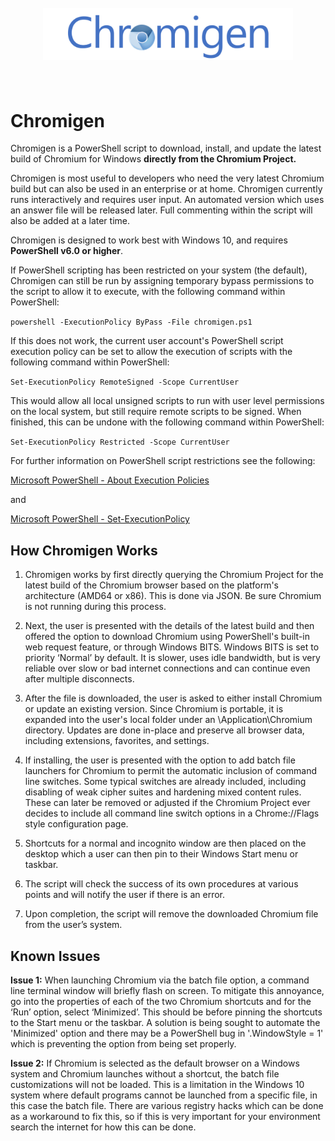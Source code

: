 <h1 align="center">
  <br>
    <img src="chromigen.png" alt="Chromigen Logo" width=400>
  <br>
  <br>
</h1>

# Chromigen #

Chromigen is a PowerShell script to download, install, and update the latest build of Chromium for Windows **directly from the Chromium Project.**

Chromigen is most useful to developers who need the very latest Chromium build but can also be used in an enterprise or at home. Chromigen currently runs interactively and requires user input. An automated version which uses an answer file will be released later. Full commenting within the script will also be added at a later time. 

Chromigen is designed to work best with Windows 10, and requires **PowerShell v6.0 or higher**. 

If PowerShell scripting has been restricted on your system (the default), Chromigen can still be run by assigning temporary bypass permissions to the script to allow it to execute, with the following command within PowerShell:

`powershell -ExecutionPolicy ByPass -File chromigen.ps1`

If this does not work, the current user account's PowerShell script execution policy can be set to allow the execution of scripts with the following command within PowerShell:

`Set-ExecutionPolicy RemoteSigned -Scope CurrentUser`

This would allow all local unsigned scripts to run with user level permissions on the local system, but still require remote scripts to be signed. When finished, this can be undone with the following command within PowerShell:

`Set-ExecutionPolicy Restricted -Scope CurrentUser`

For further information on PowerShell script restrictions see the following:

[Microsoft PowerShell - About Execution Policies](https://docs.microsoft.com/en-us/powershell/module/microsoft.powershell.core/about/about_execution_policies)

and

[Microsoft PowerShell - Set-ExecutionPolicy](https://docs.microsoft.com/powershell/module/microsoft.powershell.security/set-executionpolicy)

## How Chromigen Works ##

1. Chromigen works by first directly querying the Chromium Project for the latest build of the Chromium browser based on the platform's architecture (AMD64 or x86). This is done via JSON. Be sure Chromium is not running during this process.

2. Next, the user is presented with the details of the latest build and then offered the option to download Chromium using PowerShell's built-in web request feature, or through Windows BITS. Windows BITS is set to priority ‘Normal’ by default. It is slower, uses idle bandwidth, but is very reliable over slow or bad internet connections and can continue even after multiple disconnects.

3. After the file is downloaded, the user is asked to either install Chromium or update an existing version. Since Chromium is portable, it is expanded into the user's local folder under an \Application\Chromium directory. Updates are done in-place and preserve all browser data, including extensions, favorites, and settings.

4. If installing, the user is presented with the option to add batch file launchers for Chromium to permit the automatic inclusion of command line switches. Some typical switches are already included, including disabling of weak cipher suites and hardening mixed content rules. These can later be removed or adjusted if the Chromium Project ever decides to include all command line switch options in a Chrome://Flags style configuration page.

5. Shortcuts for a normal and incognito window are then placed on the desktop which a user can then pin to their Windows Start menu or taskbar.

6. The script will check the success of its own procedures at various points and will notify the user if there is an error.

7. Upon completion, the script will remove the downloaded Chromium file from the user’s system.

## Known Issues ##

**Issue 1:** When launching Chromium via the batch file option, a command line terminal window will briefly flash on screen. To mitigate this annoyance, go into the properties of each of the two Chromium shortcuts and for the ‘Run’ option, select ‘Minimized’. This should be before pinning the shortcuts to the Start menu or the taskbar. A solution is being sought to automate the 'Minimized' option and there may be a PowerShell bug in '.WindowStyle = 1' which is preventing the option from being set properly.

**Issue 2:** If Chromium is selected as the default browser on a Windows system and Chromium launches without a shortcut, the batch file customizations will not be loaded. This is a limitation in the Windows 10 system where default programs cannot be launched from a specific file, in this case the batch file. There are various registry hacks which can be done as a workaround to fix this, so if this is very important for your environment search the internet for how this can be done. 
